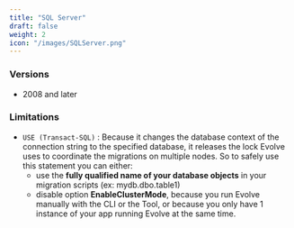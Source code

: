 ```yaml
---
title: "SQL Server"
draft: false
weight: 2
icon: "/images/SQLServer.png"
---
```


### Versions
- 2008 and later

### Limitations
- `USE (Transact-SQL)` : Because it changes the database context of the connection string to the specified database, it releases the lock Evolve uses to coordinate the migrations on multiple nodes. So to safely use this statement you can either:
    - use the **fully qualified name of your database objects** in your migration scripts (ex: mydb.dbo.table1)
    - disable option **EnableClusterMode**, because you run Evolve manually with the CLI or the Tool, or because you only have 1 instance of your app running Evolve at the same time.

